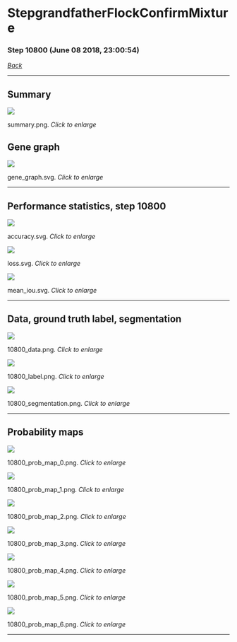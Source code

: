 # StepgrandfatherFlockConfirmMixture

### Step 10800 (June 08 2018, 23:00:54)

[_Back_](..)

---

## Summary

<div class="images"><a href="media/summary.png"><img  src="media/summary.png" align="center"></a><p>summary.png. <i>Click to enlarge</i></p></div>

## Gene graph

<div class="images"><a href="media/gene_graph.svg"><img  src="media/gene_graph.svg" align="center"></a><p>gene_graph.svg. <i>Click to enlarge</i></p></div>

---

## Performance statistics, step 10800

<div class="images"><a href="media/accuracy.svg"><img class="mini" src="media/accuracy.svg" align="center"></a><p>accuracy.svg. <i>Click to enlarge</i></p></div>
<div class="images"><a href="media/loss.svg"><img class="mini" src="media/loss.svg" align="center"></a><p>loss.svg. <i>Click to enlarge</i></p></div>
<div class="images"><a href="media/mean_iou.svg"><img class="mini" src="media/mean_iou.svg" align="center"></a><p>mean_iou.svg. <i>Click to enlarge</i></p></div>

---

## Data, ground truth label, segmentation

<div class="images"><a href="media/10800_data.png"><img class="mini" src="media/10800_data.png" align="center"></a><p>10800_data.png. <i>Click to enlarge</i></p></div>
<div class="images"><a href="media/10800_label.png"><img class="mini" src="media/10800_label.png" align="center"></a><p>10800_label.png. <i>Click to enlarge</i></p></div>
<div class="images"><a href="media/10800_segmentation.png"><img class="mini" src="media/10800_segmentation.png" align="center"></a><p>10800_segmentation.png. <i>Click to enlarge</i></p></div>

---

## Probability maps

<div class="images"><a href="media/10800_prob_map_0.png"><img class="mini" src="media/10800_prob_map_0.png" align="center"></a><p>10800_prob_map_0.png. <i>Click to enlarge</i></p></div>
<div class="images"><a href="media/10800_prob_map_1.png"><img class="mini" src="media/10800_prob_map_1.png" align="center"></a><p>10800_prob_map_1.png. <i>Click to enlarge</i></p></div>
<div class="images"><a href="media/10800_prob_map_2.png"><img class="mini" src="media/10800_prob_map_2.png" align="center"></a><p>10800_prob_map_2.png. <i>Click to enlarge</i></p></div>
<div class="images"><a href="media/10800_prob_map_3.png"><img class="mini" src="media/10800_prob_map_3.png" align="center"></a><p>10800_prob_map_3.png. <i>Click to enlarge</i></p></div>
<div class="images"><a href="media/10800_prob_map_4.png"><img class="mini" src="media/10800_prob_map_4.png" align="center"></a><p>10800_prob_map_4.png. <i>Click to enlarge</i></p></div>
<div class="images"><a href="media/10800_prob_map_5.png"><img class="mini" src="media/10800_prob_map_5.png" align="center"></a><p>10800_prob_map_5.png. <i>Click to enlarge</i></p></div>
<div class="images"><a href="media/10800_prob_map_6.png"><img class="mini" src="media/10800_prob_map_6.png" align="center"></a><p>10800_prob_map_6.png. <i>Click to enlarge</i></p></div>

---


